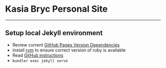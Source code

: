 # Kasia Bryc Personal Site
---

## Setup local Jekyll environment
* Review current [GitHub Pages Version Dependencies](http://pages.github.com/versions/)
* Install [rvm](http://rvm.io/) to ensure correct version of ruby is available
* Read [GitHub instructions](http://help.github.com/articles/using-jekyll-with-pages#installing-jekyll)
* `bundler exec jekyll serve`
